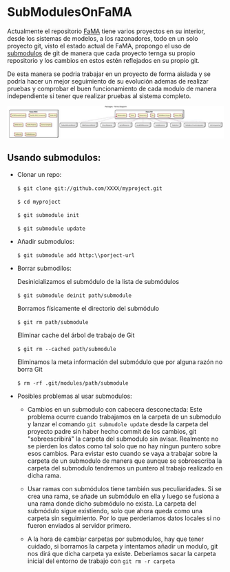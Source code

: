  # SubModulesOnFaMA

Actualmente el repositorio [FaMA] tiene varios proyectos en su interior, desde los sistemas de modelos,  a los razonadores, todo en un solo proyecto git, visto el estado actual de FaMA, propongo el uso de [submodulos] de git de manera que cada proyecto ternga su propio repositorio y los cambios en estos estén reflejados en su propio git.

De esta manera se podria trabajar en un proyecto de forma aislada y se podría hacer un mejor seguimiento de su evolución ademas de realizar pruebas y comprobar el buen funcionamiento de cada modulo de manera independiente si tener que realizar pruebas al sistema completo.


![Image of submodules](https://raw.githubusercontent.com/Roldans/SubModulesOnFaMA/master/submodules.jpg)


## Usando submodulos:
* Clonar un repo:
   
   `$ git clone git://github.com/XXXX/myproject.git`
 
    `$ cd myproject`
 
    `$ git submodule init`
 
    `$ git submodule update`
* Añadir submodulos:
 
   `$ git submodule add http:\\porject-url`

* Borrar submodilos:
  
   Desinicializamos el submódulo de la lista de submódulos
  
    `$ git submodule deinit path/submodule`
  
   Borramos físicamente el directorio del submódulo
  
    `$ git rm path/submodule`
  
   Eliminar cache del árbol de trabajo de Git
  
    `$ git rm --cached path/submodule`
  
  Eliminamos la meta información del submódulo que por alguna razón no borra Git
  
   `$ rm -rf .git/modules/path/submodule`
   
 * Posibles problemas al usar submodulos:
  
   * Cambios en un submodulo con cabecera desconectada:
  Este problema ocurre cuando trabajamos en la carpeta de un submodulo y lanzar el comando `git submudole update` desde la carpeta del proyecto padre sin haber hecho commit de los cambios, git "sobreescribirá" la carpeta del submodulo sin avisar. Realmente no se pierden los datos como tal solo que no hay ningun puntero sobre esos cambios. Para evistar esto cuando se vaya a trabajar sobre la carpeta de un submodulo de manera que aunque se sobreescriba la carpeta del submodulo tendremos un puntero al trabajo realizado en dicha rama.
   
   * Usar ramas con submódulos tiene también sus peculiaridades. Si se crea una rama, se añade un submódulo en ella y luego se fusiona a una rama donde dicho submódulo no exista. La carpeta del submódulo sigue existiendo, solo que ahora queda como una carpeta sin seguimiento. Por lo que perderiamos datos locales si no fueron enviados al servidor primero.
   
   * A la hora de cambiar carpetas por submodulos, hay que tener cuidado, si borramos la carpeta y intentamos añadir un modulo, git nos dirá que dicha carpeta ya existe. Deberiamos sacar la carpeta inicial del entorno de trabajo con `git rm -r carpeta`
  
  [FaMA]: <https://github.com/isa-group/FaMA>
  [submodulos]: <https://git-scm.com/book/es/v1/Las-herramientas-de-Git-Subm%C3%B3dulos>
